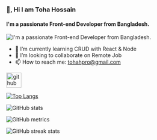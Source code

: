 ### 👋, Hi I am Toha Hossain
#### I'm a passionate Front-end Developer from Bangladesh.
![I'm a passionate Front-end Developer from Bangladesh.](https://i.ibb.co/nczXxr6/git-hub-banner.jpg)


- 🌱 I’m currently learning CRUD with React & Node 
- 👯 I’m looking to collaborate on Remote Job 
- 📫 How to reach me: tohahpro@gmail.com 


[<img src='https://cdn.jsdelivr.net/npm/simple-icons@3.0.1/icons/github.svg' alt='github' height='40'>](https://github.com/tohahpro)  

[![Top Langs](https://github-readme-stats.vercel.app/api/top-langs/?username=tohahpro)](https://github.com/anuraghazra/github-readme-stats)

![GitHub stats](https://github-readme-stats.vercel.app/api?username=tohahpro&show_icons=true)  

![GitHub metrics](https://metrics.lecoq.io/tohahpro)  

![GitHub streak stats](https://streak-stats.demolab.com/?user=tohahpro)  




